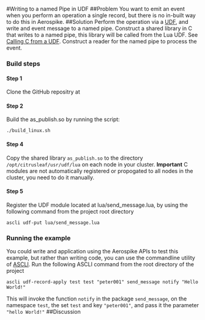 #Writing to a named Pipe in UDF
##Problem
You want to emit an event when you perform an operation a single record, but there is no in-built
way to do this in Aerospike.
##Solution
Perform the operation via a [UDF](https://docs.aerospike.com/display/V3/User-Defined+Function+Guide), and write and event message to a named pipe. 
Construct a shared library in C that writes to a named pipe, 
this library will be called from the Lua UDF. See [Calling C from a UDF](https://docs.aerospike.com/pages/viewpage.action?pageId=3807960#LuaUDF–DevelopingLuaModules-ModuleswritteninC).
Construct a reader for the named pipe to process the event.
### Build steps
#### Step 1
Clone the GitHub repositry at <some place>
#### Step 2
Build the as_publish.so by running the script:
```
./build_linux.sh
```
#### Step 4
Copy the shared library ```as_publish.so``` to the directory ```/opt/citrusleaf/usr/udf/lua``` on each node in your cluster. 
__Important__ C modules are not automatically registered or propogated to all nodes in the cluster, you need to do it manually.
#### Step 5
Register the UDF module located at lua/send_message.lua, by using the following command from the project root directory
```
ascli udf-put lua/send_message.lua
``` 

### Running the example
You could write and application using the Aerospike APIs to test this example, but rather than writing code, you can use the commandline utility of [ASCLI](https://docs.aerospike.com/pages/viewpage.action?pageId=3807525).
Run the following ASCLI command from the root directory of the project
```
ascli udf-record-apply test test "peter001" send_message notify "Hello World!"
```
This will invoke the function ```notify``` in the package ```send_message```, on the namespace ```test```, the set ```test``` and key ```"peter001"```, and pass it the parameter ```"hello World!"```
##Discussion

